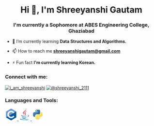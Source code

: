 <h1 align="center">Hi 👋, I'm Shreeyanshi Gautam</h1>
<h3 align="center">I'm currently a Sophomore at ABES Engineering College, Ghaziabad</h3>

- 🌱 I’m currently learning **Data Structures and Algorithms.**

- 📫 How to reach me **shreeyanshigautam@gmail.com**

- ⚡ Fun fact **I'm currently learning Korean.**

<h3 align="left">Connect with me:</h3>
<p align="left">
<a href="https://instagram.com/i_am_shreeyanshi" target="blank"><img align="center" src="https://raw.githubusercontent.com/rahuldkjain/github-profile-readme-generator/master/src/images/icons/Social/instagram.svg" alt="i_am_shreeyanshi" height="30" width="40" /></a>
<a href="https://www.hackerrank.com/@shreeyanshi_2111" target="blank"><img align="center" src="https://raw.githubusercontent.com/rahuldkjain/github-profile-readme-generator/master/src/images/icons/Social/hackerrank.svg" alt="@shreeyanshi_2111" height="30" width="40" /></a>
</p>

<h3 align="left">Languages and Tools:</h3>
<p align="left"> <a href="https://www.cprogramming.com/" target="_blank"> <img src="https://raw.githubusercontent.com/devicons/devicon/master/icons/c/c-original.svg" alt="c" width="40" height="40"/> </a> <a href="https://www.java.com" target="_blank"> <img src="https://raw.githubusercontent.com/devicons/devicon/master/icons/java/java-original.svg" alt="java" width="40" height="40"/> </a> <a href="https://www.python.org" target="_blank"> <img src="https://raw.githubusercontent.com/devicons/devicon/master/icons/python/python-original.svg" alt="python" width="40" height="40"/> </a> </p>

